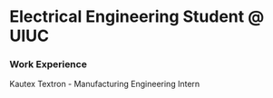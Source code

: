 # Electrical Engineering Student @ UIUC


### Work Experience
Kautex Textron - Manufacturing Engineering Intern
